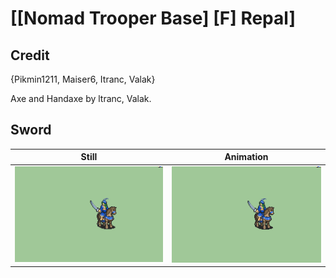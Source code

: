 # [\[Nomad Trooper Base\] \[F\] Repal]

## Credit

{Pikmin1211, Maiser6, Itranc, Valak}

Axe and Handaxe by ltranc, Valak.

## Sword

| Still | Animation |
| :---: | :-------: |
| ![Sword still](./Sword_000.png) | ![Sword animation](./Sword.gif) |
